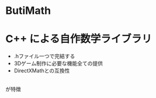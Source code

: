 # ButiMath
<h1> C++ による自作数学ライブラリ</h1>

- .hファイル一つで完結する
- 3Dゲーム制作に必要な機能全ての提供
- DirectXMathとの互換性
<br>
  が特徴<br>
